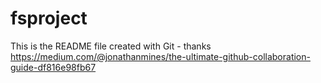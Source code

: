 # fsproject

This is the README file created with Git - thanks
https://medium.com/@jonathanmines/the-ultimate-github-collaboration-guide-df816e98fb67

